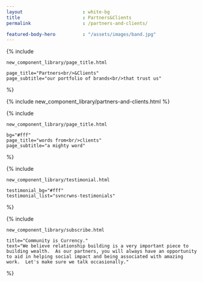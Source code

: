 ```yaml
---
layout 						: white-bg
title 						: Partners&Clients
permalink 					: /partners-and-clients/

featured-body-hero 			: "/assets/images/band.jpg"
---
```


{% include 

	new_component_library/page_title.html

	page_title="Partners<br/>&Clients"
	page_subtitle="our portfolio of brands<br/>that trust us"

%}

{% include new_component_library/partners-and-clients.html %}

{% include 

	new_component_library/page_title.html

	bg="#fff"
	page_title="words from<br/>clients"
	page_subtitle="a mighty word"

%}

{% include 

	new_component_library/testimonial.html 

	testimonial_bg="#fff"
	testimonial_list="svncrwns-testimonials"

%}

{% include 

	new_component_library/subscribe.html

	title="Community is Currency."
	text="We believe relationship building is a very important piece to building wealth.  As our partners, you will always have an opportunity to aid in helping social impact and being associated with amazing work.  Let's make sure we talk occasionally."

%}